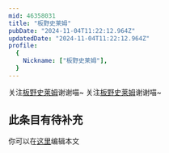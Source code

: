 ```yaml
---
mid: 46358031
title: "板野史莱姆"
pubDate: "2024-11-04T11:22:12.964Z"
updatedDate: "2024-11-04T11:22:12.964Z"
profile:
  {
    Nickname: ["板野史莱姆"],
  }
---
```


关注[板野史莱姆](https://space.bilibili.com/46358031)谢谢喵~ 关注[板野史莱姆](https://space.bilibili.com/46358031)谢谢喵~

## 此条目有待补充
你可以在[这里](https://github.com/Yuhanawa/VTuber.ICU-Content/edit/master/v/板野史莱姆/index.md)编辑本文
